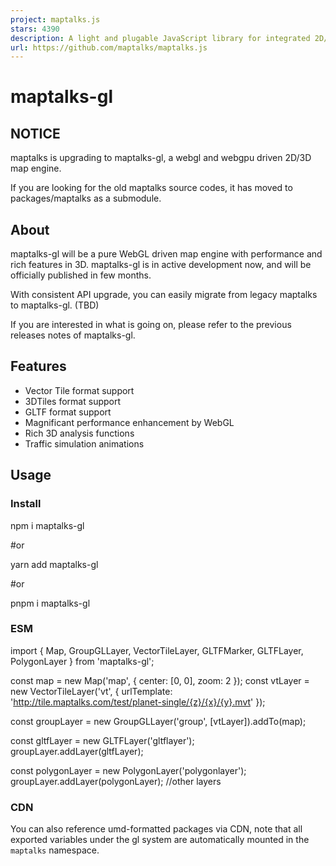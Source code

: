 ```yaml
---
project: maptalks.js
stars: 4390
description: A light and plugable JavaScript library for integrated 2D/3D maps.
url: https://github.com/maptalks/maptalks.js
---
```


maptalks-gl
===========

NOTICE
------

maptalks is upgrading to maptalks-gl, a webgl and webgpu driven 2D/3D map engine.

If you are looking for the old maptalks source codes, it has moved to packages/maptalks as a submodule.

About
-----

maptalks-gl will be a pure WebGL driven map engine with performance and rich features in 3D. maptalks-gl is in active development now, and will be officially published in few months.

With consistent API upgrade, you can easily migrate from legacy maptalks to maptalks-gl. (TBD)

If you are interested in what is going on, please refer to the previous releases notes of maptalks-gl.

Features
--------

-   Vector Tile format support
-   3DTiles format support
-   GLTF format support
-   Magnificant performance enhancement by WebGL
-   Rich 3D analysis functions
-   Traffic simulation animations

Usage
-----

### Install

npm i maptalks-gl

#or

yarn add maptalks-gl

#or

pnpm i maptalks-gl

### ESM

import {
    Map,
    GroupGLLayer,
    VectorTileLayer,
    GLTFMarker,
    GLTFLayer,
    PolygonLayer
} from 'maptalks-gl';

const map \= new Map('map', {
    center: \[0, 0\],
    zoom: 2
});
const vtLayer \= new VectorTileLayer('vt', {
    urlTemplate: 'http://tile.maptalks.com/test/planet-single/{z}/{x}/{y}.mvt'
});

const groupLayer \= new GroupGLLayer('group', \[vtLayer\]).addTo(map);

const gltfLayer \= new GLTFLayer('gltflayer');
groupLayer.addLayer(gltfLayer);

const polygonLayer \= new PolygonLayer('polygonlayer');
groupLayer.addLayer(polygonLayer);
//other layers

### CDN

You can also reference umd-formatted packages via CDN, note that all exported variables under the gl system are automatically mounted in the `maptalks` namespace.

<script type\="text/javascript" src\="https://unpkg.com/maptalks-gl/dist/maptalks-gl.js"\></script\>
<script type\="text/javascript"\>
    const map \= new maptalks.Map('map', {
        center: \[0, 0\],
        zoom: 2
    });
    const vtLayer \= new maptalks.VectorTileLayer('vt', {
        urlTemplate: 'http://tile.maptalks.com/test/planet-single/{z}/{x}/{y}.mvt'
    });

    const groupLayer \= new maptalks.GroupGLLayer('group', \[vtLayer\]).addTo(map);

    const gltfLayer \= new maptalks.GLTFLayer('gltflayer');
    groupLayer.addLayer(gltfLayer)
    const polygonLayer \= new maptalks.PolygonLayer('polygonlayer');
    groupLayer.addLayer(polygonLayer);
    //other layers
</script\>

### Optional transcoders

If you need to introduce optional draco, ktx2 and other gl format decoding plugins, just introduce the decoding plugins after introducing the summary package as before:

import {
    Map,
    Geo3DTilesLayer,
    GLTFLayer
} from 'maptalks-gl';
import '@maptalks/transcoders.draco';
import '@maptalks/transcoders.crn';
import '@maptalks/transcoders.ktx2';

or with umd bundle：

<link rel\="stylesheet" href\="https://unpkg.com/maptalks-gl/dist/maptalks-gl.css"\>
<script type\="text/javascript" src\="https://unpkg.com/maptalks-gl/dist/maptalks-gl.js"\></script\>
<script type\="text/javascript" src\="https://unpkg.com/@maptalks/transcoders.draco/dist/transcoders.draco.js"\></script\>
<script type\="text/javascript" src\="https://unpkg.com/@maptalks/transcoders.crn/dist/transcoders.crn.js"\></script\>
<script type\="text/javascript" src\="https://unpkg.com/@maptalks/transcoders.ktx2/dist/transcoders.ktx2.js"\></script\>

Packages introductions
----------------------

### basic libraries

-   `gltf-loader` gltf format parsing library.
-   `reshader.gl` A regl-based implementation of the 3D rendering interface, including renderer, scene, mesh, material and other commonly used rendering base classes and predefined rendering materials, such as PBR.

### Map

-   `maptalks` maptalks library source codes.

### Layers

-   `gl` WebGL base layer functionality, including GroupGLLayer, terrain, post-processing and various 3D mask implementations.
-   `layer-3dtiles` Implementation of the 3dtiles layer (Geo3DTilesLayer).
-   `layer-gltf` Implementation of gltf layer (GLTFLayer/GLTFMarker).
-   `layer-video` video layer (VideoLayer/VideoSurface) implementation

### Vector tiles

-   `vt-plugin` Interface definition for the vector tile rendering plugin.
-   `vt` Vector tile layer (VectorTileLayer/GeoJSONVectorTileLayer) implementation.

### Three-dimensional analysis

-   `analysis` Implementation of various 3D analysis functions.
-   `traffic` Implementation of traffic simulation.

### transcoders

-   `transcoders.crn` crn format parsing library
-   `transcoders.draco` draco format parser library
-   `transcoders.ktx` ktx2 compressed texture format parser library.

Installation and compilation
----------------------------

### node environment

The current minimum node environment is 18.16.1, if you don't meet the minimum node version requirement, you can use nvm / fnm to manage the node version.

### pnpm version

Currently this project is using pnpm@9.x.

### Install dependencies

pnpm i

### Compile

pnpm build

### Debugging

If you need to debug the code base in watch mode, and the target of the compilation contains the source code, run the following command in the root folder of package you are debugging:

pnpm run dev

Test
----

The project uses karma or electron-mocha (vt vs. layer-3dtiles) as the test framework, and the test cases are written based on mocha syntax.

### Run a full test of the project

Run `npm test` under each project.

### Run the tests for the specified use case

-   If the project is based on electron-mocha, run the

pnpm run tdd -- -g “spec keywords”

-   If the project is based on karma, you need to modify the test source code to specify the use cases to run via the only method in mocha, e.g..

it('spec name', () \=> {});

Change to:

it.only('spec name', () \=> {});
